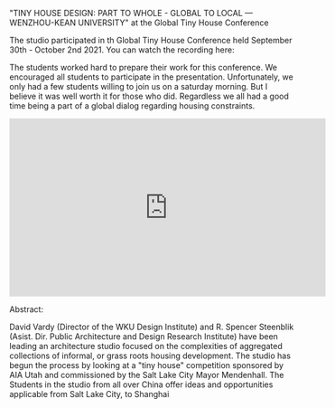"TINY HOUSE DESIGN: PART TO WHOLE - GLOBAL TO LOCAL — WENZHOU-KEAN UNIVERSITY" at the Global Tiny House Conference

The studio participated in th Global Tiny House Conference held September 30th - October 2nd 2021. You can watch the recording here:

The students worked hard to prepare their work for this conference. We encouraged all students to participate in the presentation. Unfortunately, we only had a few students willing to join us on a saturday morning. But I believe it was well worth it for those who did. Regardless we all had a good time being a part of a global dialog regarding housing constraints.

<iframe width="560" height="315" src="https://www.youtube.com/embed/AmaRIUixVi0" title="YouTube video player" frameborder="0" allow="accelerometer; autoplay; clipboard-write; encrypted-media; gyroscope; picture-in-picture" allowfullscreen></iframe>

Abstract:

David Vardy (Director of the WKU Design Institute) and R. Spencer Steenblik (Asist. Dir. Public Architecture and Design Research Institute) have been leading an architecture studio focused on the complexities of aggregated collections of informal, or grass roots housing development. The studio has begun the process by looking at a "tiny house" competition sponsored by AIA Utah and commissioned by the Salt Lake City Mayor Mendenhall. The Students in the studio from all over China offer ideas and opportunities applicable from Salt Lake City, to Shanghai